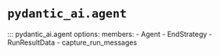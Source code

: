 # `pydantic_ai.agent`

::: pydantic_ai.agent
    options:
        members:
            - Agent
            - EndStrategy
            - RunResultData
            - capture_run_messages
